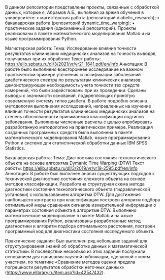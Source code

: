 В данном репозитории представлены проекты, связанные с обработкой данных, которые я, Абрамов А.Б., выполнил за время обучения в университете:
•	магистерская работа (репозиторий diabetic_research);
•	бакалаврская работа (репозиторий dynamic_time_warping);
•	практические задания (одноименный репозиторий).
Проекты реализованы в пакете математического моделирования Matlab и на языке программирования Python.

Магистерская работа:
Тема: Исследование влияния точности результатов клинических медицинских анализов на точность выводов, получаемых при их обработке
Текст работы: https://elib.spbstu.ru/dl/3/2021/vr/vr21-1641.pdf/en/info
Аннотация:
В работе было выполнено всестороннее исследование на важном практическом примере уточнения классификации заболеваний диабетического спектра по результатам клинических анализов, демонстрирующее необходимость учета точности тех средств измерений, что были задействованы при их проведении. Сделаны выводы о значимости оснований, подкрепляющих принятую современную систему типов диабета. В работе подробно описана методология выполнения исследований, направленных на изучение влияния точности результатов клинических медицинских анализов на степень обоснованности принимаемой классификации подтипов заболевания. Выполнены численные расчеты с целью апробировать разработанную методологию на практическом примере. Реализация созданных программных средств была выполнена в пакете математического моделирования Matlab, языке программирования Python и системе для статистической обработки данных IBM SPSS Statistics.

Бакалаврская работа:
Тема: Диагностика состояния технологического объекта на основе алгоритма Dymanic Time Warping (DTW)
Текст работы: https://elib.spbstu.ru/dl/3/2019/vr/vr19-2595.pdf/en/info  
Аннотация:
В работе был выполнен анализ существующих подходов к технической диагностике состояния сложного объекта на основе методов классификации. Разработана структурная схема метода диагностики состояния технологического объекта (гидравлической установки) с использованием алгоритма DTW. Для достижения наибольшего контраста при классификации построен алгоритм подбора оптимальной меры сравнения сигналов измерительной информации о параметрах состояния объекта в алгоритме DTW. Выполнено математическое моделирование в пакете Matlab и на языке программирования Python, реализованы разработанные метод диагностики и алгоритм подбора оптимального расстояния, построен программный код для диагностики состояния исследуемого объекта. 

Практические задания:
Был выполнен ряд небольших заданий для структурирования знаний об обработке данных и математической статистики. В последствии несколько из этих заданий послужили основанием для написания научной публикации, сделанной с моим участием, по тематике «Сравнение методов оценки предела погрешности результатов обработки неточных данных» (https://www.elibrary.ru/item.asp?id=42547432).